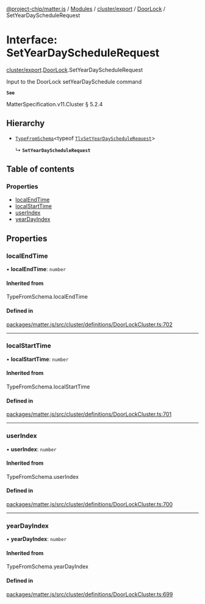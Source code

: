 [@project-chip/matter.js](../README.md) / [Modules](../modules.md) / [cluster/export](../modules/cluster_export.md) / [DoorLock](../modules/cluster_export.DoorLock.md) / SetYearDayScheduleRequest

# Interface: SetYearDayScheduleRequest

[cluster/export](../modules/cluster_export.md).[DoorLock](../modules/cluster_export.DoorLock.md).SetYearDayScheduleRequest

Input to the DoorLock setYearDaySchedule command

**`See`**

MatterSpecification.v11.Cluster § 5.2.4

## Hierarchy

- [`TypeFromSchema`](../modules/tlv_export.md#typefromschema)\<typeof [`TlvSetYearDayScheduleRequest`](../modules/cluster_export.DoorLock.md#tlvsetyeardayschedulerequest)\>

  ↳ **`SetYearDayScheduleRequest`**

## Table of contents

### Properties

- [localEndTime](cluster_export.DoorLock.SetYearDayScheduleRequest.md#localendtime)
- [localStartTime](cluster_export.DoorLock.SetYearDayScheduleRequest.md#localstarttime)
- [userIndex](cluster_export.DoorLock.SetYearDayScheduleRequest.md#userindex)
- [yearDayIndex](cluster_export.DoorLock.SetYearDayScheduleRequest.md#yeardayindex)

## Properties

### localEndTime

• **localEndTime**: `number`

#### Inherited from

TypeFromSchema.localEndTime

#### Defined in

[packages/matter.js/src/cluster/definitions/DoorLockCluster.ts:702](https://github.com/project-chip/matter.js/blob/0c058ae17fdba4c0b89b8b13c309011d51782299/packages/matter.js/src/cluster/definitions/DoorLockCluster.ts#L702)

___

### localStartTime

• **localStartTime**: `number`

#### Inherited from

TypeFromSchema.localStartTime

#### Defined in

[packages/matter.js/src/cluster/definitions/DoorLockCluster.ts:701](https://github.com/project-chip/matter.js/blob/0c058ae17fdba4c0b89b8b13c309011d51782299/packages/matter.js/src/cluster/definitions/DoorLockCluster.ts#L701)

___

### userIndex

• **userIndex**: `number`

#### Inherited from

TypeFromSchema.userIndex

#### Defined in

[packages/matter.js/src/cluster/definitions/DoorLockCluster.ts:700](https://github.com/project-chip/matter.js/blob/0c058ae17fdba4c0b89b8b13c309011d51782299/packages/matter.js/src/cluster/definitions/DoorLockCluster.ts#L700)

___

### yearDayIndex

• **yearDayIndex**: `number`

#### Inherited from

TypeFromSchema.yearDayIndex

#### Defined in

[packages/matter.js/src/cluster/definitions/DoorLockCluster.ts:699](https://github.com/project-chip/matter.js/blob/0c058ae17fdba4c0b89b8b13c309011d51782299/packages/matter.js/src/cluster/definitions/DoorLockCluster.ts#L699)
